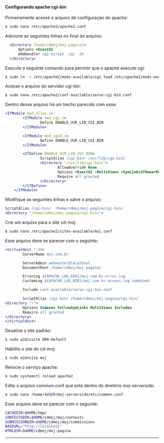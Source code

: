 #### Configurando apache cgi-bin

Primeiramente acesse o arquivo de configuração do apache:

```bash
$ sudo nano /etc/apache2/apache2.conf
```

Adicione as seguintes linhas no final do arquivo:

```apache
  <Directory /home/cdmoj/moj-pagina/>
      Options +ExecCGI
      AddHandler cgi-script .cgi .sh
  </Directory>
```

Execute o seguinte comando para permitir que o apache execute cgi:

```bash
$ sudo ln -s /etc/apache2/mods-available/cgi.load /etc/apache2/mods-enabled/cgi.load
```

Acesse o arquivo do servidor cgi-bin:

```bash
$ sudo nano /etc/apache2/conf-available/serve-cgi-bin.conf
```

Dentro desse arquivo há um trecho parecido com esse:

```apache
<IfModule mod_alias.c>
        <IfModule mod_cgi.c>
                Define ENABLE_USR_LIB_CGI_BIN
        </IfModule>

        <IfModule mod_cgid.c>
                Define ENABLE_USR_LIB_CGI_BIN
        </IfModule>

        <IfDefine ENABLE_USR_LIB_CGI_BIN>
                ScriptAlias /cgi-bin/ /usr/lib/cgi-bin/
                <Directory "/usr/lib/cgi-bin/">
                        AllowOverride None
                        Options +ExecCGI -MultiViews +SymLinksIfOwnerMatch
                        Require all granted
                </Directory>
        </IfDefine>
    </IfModule>
```

Modifique as seguintes linhas e salve o arquivo:

```apache
ScriptAlias /cgi-bin/  /home/cdmoj/moj-pagina/cgi-bin/
<Directory "/home/cdmoj/moj-pagina/cgi-bin/">
```

Crie um arquivo para o site cd-moj:

```bash
$ sudo nano /etc/apache2/sites-available/moj.conf
```

Esse arquivo deve se parecer com o seguinte:

```apache
<VirtualHost *:80>
        ServerName moj.com.br

        ServerAdmin webmaster@localhost
        DocumentRoot /home/cdmoj/moj-pagina/

        ErrorLog ${APACHE_LOG_DIR}/moj.com.br-error.log
        CustomLog ${APACHE_LOG_DIR}/moj.com.br-access.log combined

        Include conf-available/serve-cgi-bin.conf

        ScriptAlias /cgi-bin/ /home/cdmoj/moj-pagina/cgi-bin/
<Directory "/">
        Options Indexes FollowSymLinks MultiViews Includes
        Require all granted
</Directory>
</VirtualHost>
```

Desative o site padrão:

```bash
$ sudo a2dissite 000-default
```

Habilite o site do cd-moj:

```bash
$ sudo a2ensite moj
```

Reinicie o serviço apache:

```bash
$ sudo systemctl reload apache2
```

Edite o arquivo common.conf que está dentro do diretório moj-serverside:

```bash
$ sudo nano /home/$USER/moj-serverside/etc/common.conf
```

Esse arquivo deve se parecer com o seguinte:

```bash
CACHEDIR=$HOME/tmp/
CONTESTSDIR=$HOME/cdmoj/moj/contests
SUBMISSIONDIR=$HOME/cdmoj/moj/submissions
BASEURL="http://localhost"
HTMLDIR=$HOME/cdmoj/moj-pagina
```

* * *
